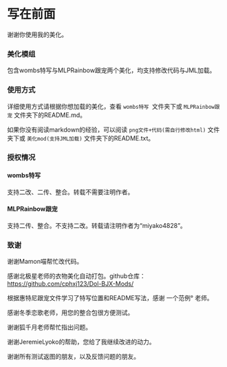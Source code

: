 # 写在前面

谢谢你使用我的美化。

### 美化模组

包含wombs特写与MLPRainbow跟宠两个美化，均支持修改代码与JML加载。

### 使用方式

详细使用方式请根据你想加载的美化，查看 `wombs特写 `文件夹下或 `MLPRainbow跟宠` 文件夹下的README.md。

如果你没有阅读markdown的经验，可以阅读 `png文件+代码(需自行修改html)` 文件夹下或 `美化mod(支持JML加载)` 文件夹下的README.txt。

### 授权情况

#### wombs特写

支持二改、二传、整合。转载不需要注明作者。

#### MLPRainbow跟宠

支持二传、整合。不支持二改。转载请注明作者为“miyako4828”。

### 致谢

谢谢Mamon喵帮忙改代码。

感谢北极星老师的衣物美化自动打包。github仓库：https://github.com/cphxj123/Dol-BJX-Mods/

根据惠特尼跟宠文件学习了特写位置和README写法，感谢 一个范例° 老师。

感谢冬季恋歌老师，用您的整合包很方便测试。

谢谢狐千月老师帮忙指出问题。

谢谢JeremieLyoko的帮助，您给了我继续改进的动力。

谢谢所有测试返图的朋友，以及反馈问题的朋友。